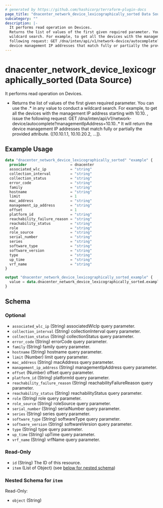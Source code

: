```yaml
---
# generated by https://github.com/hashicorp/terraform-plugin-docs
page_title: "dnacenter_network_device_lexicographically_sorted Data Source - terraform-provider-dnacenter"
subcategory: ""
description: |-
  It performs read operation on Devices.
  Returns the list of values of the first given required parameter. You can use the .* in any value to conduct a
  wildcard search. For example, to get all the devices with the management IP address starting with 10.10. , issue the
  following request: GET /dna/inten/api/v1/network-device/autocomplete?managementIpAddress=10.10..* It will return the
  device management IP addresses that match fully or partially the provided attribute. {[10.10.1.1, 10.10.20.2, …]}.
---
```


# dnacenter_network_device_lexicographically_sorted (Data Source)

It performs read operation on Devices.

- Returns the list of values of the first given required parameter. You can use the .* in any value to conduct a
wildcard search. For example, to get all the devices with the management IP address starting with 10.10. , issue the
following request: GET /dna/inten/api/v1/network-device/autocomplete?managementIpAddress=10.10..* It will return the
device management IP addresses that match fully or partially the provided attribute. {[10.10.1.1, 10.10.20.2, …]}.

## Example Usage

```terraform
data "dnacenter_network_device_lexicographically_sorted" "example" {
  provider                    = dnacenter
  associated_wlc_ip           = "string"
  collection_interval         = "string"
  collection_status           = "string"
  error_code                  = "string"
  family                      = "string"
  hostname                    = "string"
  limit                       = 1
  mac_address                 = "string"
  management_ip_address       = "string"
  offset                      = 1
  platform_id                 = "string"
  reachability_failure_reason = "string"
  reachability_status         = "string"
  role                        = "string"
  role_source                 = "string"
  serial_number               = "string"
  series                      = "string"
  software_type               = "string"
  software_version            = "string"
  type                        = "string"
  up_time                     = "string"
  vrf_name                    = "string"
}

output "dnacenter_network_device_lexicographically_sorted_example" {
  value = data.dnacenter_network_device_lexicographically_sorted.example.item
}
```

<!-- schema generated by tfplugindocs -->
## Schema

### Optional

- `associated_wlc_ip` (String) associatedWlcIp query parameter.
- `collection_interval` (String) collectionInterval query parameter.
- `collection_status` (String) collectionStatus query parameter.
- `error_code` (String) errorCode query parameter.
- `family` (String) family query parameter.
- `hostname` (String) hostname query parameter.
- `limit` (Number) limit query parameter.
- `mac_address` (String) macAddress query parameter.
- `management_ip_address` (String) managementIpAddress query parameter.
- `offset` (Number) offset query parameter.
- `platform_id` (String) platformId query parameter.
- `reachability_failure_reason` (String) reachabilityFailureReason query parameter.
- `reachability_status` (String) reachabilityStatus query parameter.
- `role` (String) role query parameter.
- `role_source` (String) roleSource query parameter.
- `serial_number` (String) serialNumber query parameter.
- `series` (String) series query parameter.
- `software_type` (String) softwareType query parameter.
- `software_version` (String) softwareVersion query parameter.
- `type` (String) type query parameter.
- `up_time` (String) upTime query parameter.
- `vrf_name` (String) vrfName query parameter.

### Read-Only

- `id` (String) The ID of this resource.
- `item` (List of Object) (see [below for nested schema](#nestedatt--item))

<a id="nestedatt--item"></a>
### Nested Schema for `item`

Read-Only:

- `object` (String)
